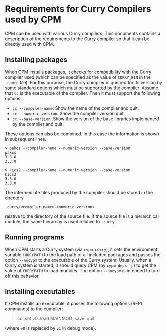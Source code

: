 Requirements for Curry Compilers used by CPM
============================================

CPM can be used with various Curry compilers.
This documents contains a description of the requirements
to the Curry compiler so that it can be directly used with CPM.

Installing packages
-------------------

When CPM installs packages, it checks for compatibility with
the Curry compiler used (which can be specified as the value
of `CURRY_BIN` in the `.cpmrc` file).
For this purpose, the Curry compiler is queried for its version
by some standard options which must be supported by the compiler.
Assume that `cc` is the executable of the compiler.
Then it must support the following options:

* `cc --compiler-name`: Show the name of the compiler and quit.
* `cc --numeric-version`: Show the compiler version quit.
* `cc --base-version`: Show the version of the base libraries implemented
  by the compiler and quit.

These options can also be combined. In this case the information
is shown in subsequent lines.

    > pakcs --compiler-name --numeric-version --base-version
    pakcs
    3.8.0
    3.3.0

    > kics2 --compiler-name --numeric-version --base-version
    kics2
    3.3.0
    3.3.0


The intermediate files produced by the compiler should be
stored in the directory

    .curry/<compiler-name>-<numeric-version>

relative to the directory of the source file.
If the source file is a hierarchical module,
the same hierarchy is used relative to `.curry`.


Running programs
----------------

When CPM starts a Curry system (via `cypm curry`), it sets
the environment variable `CURRYPATH` to the load path of all
included packages and passes the option `--nocypm` to the
executable of the Curry system. Usually, when a Curry system
is started, it should query CPM (by `cypm deps -p`) to get
the value of `CURRYPATH` to load modules. The option `--nocypm`
is intended to turn off this behavior.


Installing executables
----------------------

If CPM installs an executable, it passes the following options
(REPL commands) to the compiler:

   > cc :set v0 :load MAINMOD :save :quit

(where `v0` is replaced by `v1` in debug mode).
